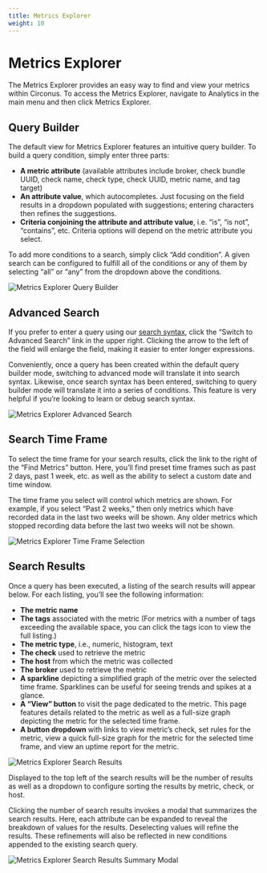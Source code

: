 ```yaml
---
title: Metrics Explorer
weight: 10
---
```


# Metrics Explorer

The Metrics Explorer provides an easy way to find and view your metrics within Circonus. To access the Metrics Explorer, navigate to Analytics in the main menu and then click Metrics Explorer.

## Query Builder

The default view for Metrics Explorer features an intuitive query builder. To build a query condition, simply enter three parts:

- **A metric attribute** (available attributes include broker, check bundle UUID, check name, check type, check UUID, metric name, and tag target)
- **An attribute value**, which autocompletes. Just focusing on the field results in a dropdown populated with suggestions; entering characters then refines the suggestions.
- **Criteria conjoining the attribute and attribute value**, i.e. “is”, “is not”, “contains”, etc. Criteria options will depend on the metric attribute you select.

To add more conditions to a search, simply click “Add condition”. A given search can be configured to fulfill all of the conditions or any of them by selecting “all” or “any” from the dropdown above the conditions.

![Metrics Explorer Query Builder](/images/circonus/metrics-explorer-query-builder.png)

## Advanced Search

If you prefer to enter a query using our [search syntax](/circonus/appendix/search/), click the “Switch to Advanced Search” link in the upper right. Clicking the arrow to the left of the field will enlarge the field, making it easier to enter longer expressions.

Conveniently, once a query has been created within the default query builder mode, switching to advanced mode will translate it into search syntax. Likewise, once search syntax has been entered, switching to query builder mode will translate it into a series of conditions. This feature is very helpful if you’re looking to learn or debug search syntax.

![Metrics Explorer Advanced Search](/images/circonus/metrics-explorer-advanced-search.png)

## Search Time Frame

To select the time frame for your search results, click the link to the right of the “Find Metrics” button. Here, you’ll find preset time frames such as past 2 days, past 1 week, etc. as well as the ability to select a custom date and time window. 

The time frame you select will control which metrics are shown. For example, if you select “Past 2 weeks,” then only metrics which have recorded data in the last two weeks will be shown. Any older metrics which stopped recording data before the last two weeks will not be shown.

![Metrics Explorer Time Frame Selection](/images/circonus/metrics-explorer-time-frame-selection.png)

## Search Results

Once a query has been executed, a listing of the search results will appear below. For each listing, you’ll see the following information:

- **The metric name**
- **The tags** associated with the metric (For metrics with a number of tags exceeding the available space, you can click the tags icon to view the full listing.)
- **The metric type**, i.e., numeric, histogram, text
- **The check** used to retrieve the metric
- **The host** from which the metric was collected
- **The broker** used to retrieve the metric
- **A sparkline** depicting a simplified graph of the metric over the selected time frame. Sparklines can be useful for seeing trends and spikes at a glance.
- **A “View” button** to visit the page dedicated to the metric. This page features details related to the metric as well as a full-size graph depicting the metric for the selected time frame. 
- **A button dropdown** with links to view metric’s check, set rules for the metric, view a quick full-size graph for the metric for the selected time frame, and view an uptime report for the metric.

![Metrics Explorer Search Results](/images/circonus/metrics-explorer-search-results.png)

Displayed to the top left of the search results will be the number of results as well as a dropdown to configure sorting the results by metric, check, or host. 

Clicking the number of search results invokes a modal that summarizes the search results. Here, each attribute can be expanded to reveal the breakdown of values for the results. Deselecting values will refine the results. These refinements will also be reflected in new conditions appended to the existing search query.

![Metrics Explorer Search Results Summary Modal](/images/circonus/metrics-explorer-search-results-summary-modal.png)
